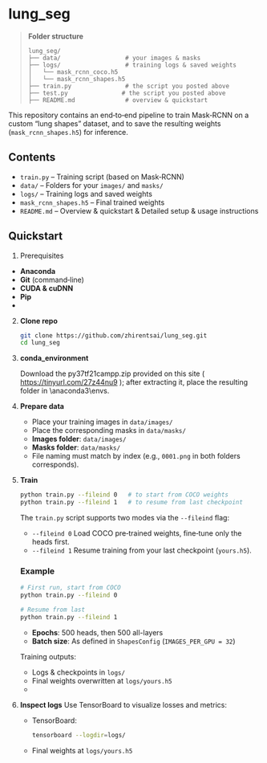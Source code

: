 # lung_seg
> **Folder structure**
>
> ```
> lung_seg/  
> ├── data/                  # your images & masks  
> ├── logs/                  # training logs & saved weights  
> │   └── mask_rcnn_coco.h5
> │   └── mask_rcnn_shapes.h5  
> ├── train.py               # the script you posted above  
> ├── test.py               # the script you posted above  
> ├── README.md              # overview & quickstart   
> ```
This repository contains an end‑to‑end pipeline to train Mask‑RCNN on a custom “lung shapes” dataset, and to save the resulting weights (`mask_rcnn_shapes.h5`) for inference.

## Contents

- `train.py` – Training script (based on Mask‑RCNN)  
- `data/` – Folders for your `images/` and `masks/`  
- `logs/` – Training logs and saved weights  
- `mask_rcnn_shapes.h5` – Final trained weights  
- `README.md` – Overview & quickstart & Detailed setup & usage instructions  

## Quickstart
1. Prerequisites
- **Anaconda**  
- **Git** (command‑line)  
- **CUDA & cuDNN** 
- **Pip**
- 
2. **Clone repo**  
   ```bash
   git clone https://github.com/zhirentsai/lung_seg.git
   cd lung_seg
3. **conda_environment**

   Download the py37tf21campp.zip provided on this site ( https://tinyurl.com/27z44nu9 ); after extracting it, place the resulting folder in \anaconda3\envs\.

4. **Prepare data**

   * Place your training images in `data/images/`
   * Place the corresponding masks in `data/masks/`
   * **Images folder**: `data/images/`
   * **Masks folder**:  `data/masks/`
   * File naming must match by index (e.g., `0001.png` in both folders corresponds).

5. **Train**

   ```bash
   python train.py --fileind 0   # to start from COCO weights
   python train.py --fileind 1   # to resume from last checkpoint
   ```
   The `train.py` script supports two modes via the `--fileind` flag:

   * `--fileind 0`
     Load COCO pre‑trained weights, fine‑tune only the heads first.
   * `--fileind 1`
     Resume training from your last checkpoint (`yours.h5`).
   
   ### Example
   
   ```bash
   # First run, start from COCO
   python train.py --fileind 0
   
   # Resume from last
   python train.py --fileind 1
   ```
   
   * **Epochs**: 500 heads, then 500 all-layers
   * **Batch size**: As defined in `ShapesConfig` (`IMAGES_PER_GPU = 32`)
   
   Training outputs:
   
   * Logs & checkpoints in `logs/`
   * Final weights overwritten at `logs/yours.h5`
   * 
6. **Inspect logs**
   Use TensorBoard to visualize losses and metrics:
   * TensorBoard:

     ```bash
     tensorboard --logdir=logs/
     ```
   * Final weights at `logs/yours.h5`





